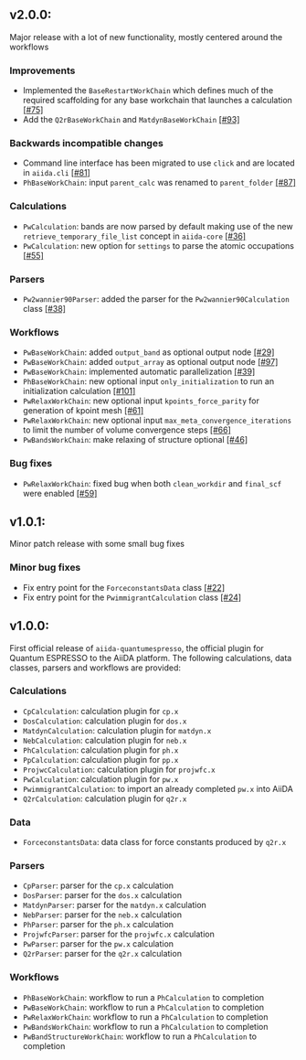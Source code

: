 ## v2.0.0:
Major release with a lot of new functionality, mostly centered around the workflows

### Improvements
- Implemented the `BaseRestartWorkChain` which defines much of the required scaffolding for any base workchain that launches a calculation [[#75]](https://github.com/aiidateam/aiida_core/pull/75)
- Add the `Q2rBaseWorkChain` and `MatdynBaseWorkChain` [[#93]](https://github.com/aiidateam/aiida_core/pull/93)

### Backwards incompatible changes
- Command line interface has been migrated to use `click` and are located in `aiida.cli` [[#81]](https://github.com/aiidateam/aiida_core/pull/81)
- `PhBaseWorkChain`: input `parent_calc` was renamed to `parent_folder` [[#87]](https://github.com/aiidateam/aiida_core/pull/87)

### Calculations
- `PwCalculation`: bands are now parsed by default making use of the new `retrieve_temporary_file_list` concept in `aiida-core` [[#36]](https://github.com/aiidateam/aiida_core/pull/36)
- `PwCalculation`: new option for `settings` to parse the atomic occupations [[#55]](https://github.com/aiidateam/aiida_core/pull/55)

### Parsers
- `Pw2wannier90Parser`: added the parser for the `Pw2wannier90Calculation` class [[#38]](https://github.com/aiidateam/aiida_core/pull/38)

### Workflows
- `PwBaseWorkChain`: added `output_band` as optional output node [[#29]](https://github.com/aiidateam/aiida_core/pull/29)
- `PwBaseWorkChain`: added `output_array` as optional output node [[#97]](https://github.com/aiidateam/aiida_core/pull/97)
- `PwBaseWorkChain`: implemented automatic parallelization [[#39]](https://github.com/aiidateam/aiida_core/pull/39)
- `PhBaseWorkChain`: new optional input `only_initialization` to run an initialization calculation [[#101]](https://github.com/aiidateam/aiida_core/pull/101)
- `PwRelaxWorkChain`: new optional input `kpoints_force_parity` for generation of kpoint mesh [[#61]](https://github.com/aiidateam/aiida_core/pull/61)
- `PwRelaxWorkChain`: new optional input `max_meta_convergence_iterations` to limit the number of volume convergence steps [[#66]](https://github.com/aiidateam/aiida_core/pull/66)
- `PwBandsWorkChain`: make relaxing of structure optional [[#46]](https://github.com/aiidateam/aiida_core/pull/46)

### Bug fixes
- `PwRelaxWorkChain`: fixed bug when both `clean_workdir` and `final_scf` were enabled [[#59]](https://github.com/aiidateam/aiida_core/pull/59)


## v1.0.1:
Minor patch release with some small bug fixes

### Minor bug fixes
- Fix entry point for the `ForceconstantsData` class [[#22]](https://github.com/aiidateam/aiida_core/pull/22)
- Fix entry point for the `PwimmigrantCalculation` class [[#24]](https://github.com/aiidateam/aiida_core/pull/24)


## v1.0.0:
First official release of `aiida-quantumespresso`, the official plugin for Quantum ESPRESSO to the AiiDA platform.
The following calculations, data classes, parsers and workflows are provided:

### Calculations
- `CpCalculation`: calculation plugin for `cp.x`
- `DosCalculation`: calculation plugin for `dos.x`
- `MatdynCalculation`: calculation plugin for `matdyn.x`
- `NebCalculation`: calculation plugin for `neb.x`
- `PhCalculation`: calculation plugin for `ph.x`
- `PpCalculation`: calculation plugin for `pp.x`
- `ProjwcCalculation`: calculation plugin for `projwfc.x`
- `PwCalculation`: calculation plugin for `pw.x`
- `PwimmigrantCalculation`: to import an already completed `pw.x` into AiiDA
- `Q2rCalculation`: calculation plugin for `q2r.x`

### Data
- `ForceconstantsData`: data class for force constants produced by `q2r.x`

### Parsers
- `CpParser`: parser for the `cp.x` calculation
- `DosParser`: parser for the `dos.x` calculation
- `MatdynParser`: parser for the `matdyn.x` calculation
- `NebParser`: parser for the `neb.x` calculation
- `PhParser`: parser for the `ph.x` calculation
- `ProjwfcParser`: parser for the `projwfc.x` calculation
- `PwParser`: parser for the `pw.x` calculation
- `Q2rParser`: parser for the `q2r.x` calculation

### Workflows
- `PhBaseWorkChain`: workflow to run a `PhCalculation` to completion
- `PwBaseWorkChain`: workflow to run a `PhCalculation` to completion
- `PwRelaxWorkChain`: workflow to run a `PhCalculation` to completion
- `PwBandsWorkChain`: workflow to run a `PhCalculation` to completion
- `PwBandStructureWorkChain`: workflow to run a `PhCalculation` to completion
